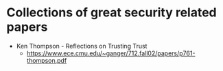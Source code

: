 # Collections of great security related papers

- Ken Thompson - Reflections on Trusting Trust
  * https://www.ece.cmu.edu/~ganger/712.fall02/papers/p761-thompson.pdf
